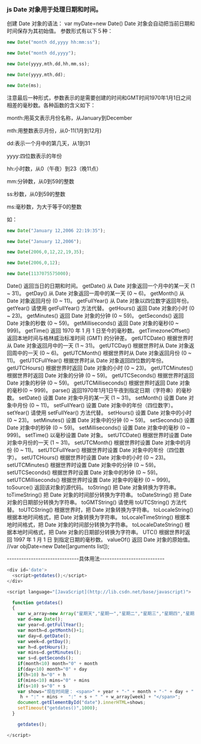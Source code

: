 ### js Date 对象用于处理日期和时间。

创建 Date 对象的语法：
var myDate=new Date()
Date 对象会自动把当前日期和时间保存为其初始值。
参数形式有以下５种：  

```javascript
new Date("month dd,yyyy hh:mm:ss");

new Date("month dd,yyyy");

new Date(yyyy,mth,dd,hh,mm,ss);

new Date(yyyy,mth,dd);

new Date(ms);
```

注意最后一种形式，参数表示的是需要创建的时间和GMT时间1970年1月1日之间相差的毫秒数。各种函数的含义如下：

month:用英文表示月份名称，从January到December

mth:用整数表示月份，从0-11(1月到12月)

dd:表示一个月中的第几天，从1到31

yyyy:四位数表示的年份

hh:小时数，从0（午夜）到23（晚11点）

mm:分钟数，从0到59的整数

ss:秒数，从0到59的整数

ms:毫秒数，为大于等于0的整数

如：

```javascript
new Date("January 12,2006 22:19:35");

new Date("January 12,2006");

new Date(2006,0,12,22,19,35);

new Date(2006,0,12);

new Date(1137075575000);
```

Date() 返回当日的日期和时间。 
getDate() 从 Date 对象返回一个月中的某一天 (1 ~ 31)。
getDay() 从 Date 对象返回一周中的某一天 (0 ~ 6)。
getMonth() 从 Date 对象返回月份 (0 ~ 11)。
getFullYear() 从 Date 对象以四位数字返回年份。
getYear() 请使用 getFullYear() 方法代替。
getHours() 返回 Date 对象的小时 (0 ~ 23)。
getMinutes() 返回 Date 对象的分钟 (0 ~ 59)。
getSeconds() 返回 Date 对象的秒数 (0 ~ 59)。
getMilliseconds() 返回 Date 对象的毫秒(0 ~ 999)。
getTime() 返回 1970 年 1 月 1 日至今的毫秒数。
getTimezoneOffset() 返回本地时间与格林威治标准时间 (GMT) 的分钟差。
getUTCDate() 根据世界时从 Date 对象返回月中的一天 (1 ~ 31)。
getUTCDay() 根据世界时从 Date 对象返回周中的一天 (0 ~ 6)。
getUTCMonth() 根据世界时从 Date 对象返回月份 (0 ~ 11)。
getUTCFullYear() 根据世界时从 Date 对象返回四位数的年份。
getUTCHours() 根据世界时返回 Date 对象的小时 (0 ~ 23)。
getUTCMinutes() 根据世界时返回 Date 对象的分钟 (0 ~ 59)。
getUTCSeconds() 根据世界时返回 Date 对象的秒钟 (0 ~ 59)。
getUTCMilliseconds() 根据世界时返回 Date 对象的毫秒(0 ~ 999)。
parse() 返回1970年1月1日午夜到指定日期（字符串）的毫秒数。
setDate() 设置 Date 对象中月的某一天 (1 ~ 31)。
setMonth() 设置 Date 对象中月份 (0 ~ 11)。
setFullYear() 设置 Date 对象中的年份（四位数字）。
setYear() 请使用 setFullYear() 方法代替。
setHours() 设置 Date 对象中的小时 (0 ~ 23)。
setMinutes() 设置 Date 对象中的分钟 (0 ~ 59)。
setSeconds() 设置 Date 对象中的秒钟 (0 ~ 59)。
setMilliseconds() 设置 Date 对象中的毫秒 (0 ~ 999)。
setTime() 以毫秒设置 Date 对象。
setUTCDate() 根据世界时设置 Date 对象中月份的一天 (1 ~ 31)。
setUTCMonth() 根据世界时设置 Date 对象中的月份 (0 ~ 11)。
setUTCFullYear() 根据世界时设置 Date 对象中的年份（四位数字）。
setUTCHours() 根据世界时设置 Date 对象中的小时 (0 ~ 23)。
setUTCMinutes() 根据世界时设置 Date 对象中的分钟 (0 ~ 59)。
setUTCSeconds() 根据世界时设置 Date 对象中的秒钟 (0 ~ 59)。
setUTCMilliseconds() 根据世界时设置 Date 对象中的毫秒 (0 ~ 999)。
toSource() 返回该对象的源代码。
toString() 把 Date 对象转换为字符串。
toTimeString() 把 Date 对象的时间部分转换为字符串。
toDateString() 把 Date 对象的日期部分转换为字符串。
toGMTString() 请使用 toUTCString() 方法代替。
toUTCString() 根据世界时，把 Date 对象转换为字符串。
toLocaleString() 根据本地时间格式，把 Date 对象转换为字符串。
toLocaleTimeString() 根据本地时间格式，把 Date 对象的时间部分转换为字符串。
toLocaleDateString() 根据本地时间格式，把 Date 对象的日期部分转换为字符串。
UTC() 根据世界时返回 1997 年 1 月 1 日 到指定日期的毫秒数。
valueOf() 返回 Date 对象的原始值。
//var objDate=new Date([arguments list]);

------------------------------具体用法---------------------------

````javascript
<div id='date'>
  <script>getdates();</script>
</div> 

<script language="[JavaScript](http://lib.csdn.net/base/javascript)"> 

  function getdates() 
  { 
    var w_array=new Array("星期天","星期一","星期二","星期三","星期四","星期五","星期六"); 
    var d=new Date(); 
    var year=d.getFullYear(); 
    var month=d.getMonth()+1; 
    var day=d.getDate(); 
    var week=d.getDay(); 
    var h=d.getHours(); 
    var mins=d.getMinutes(); 
    var s=d.getSeconds(); 
    if(month<10) month="0" + month 
    if(day<10) month="0" + day 
    if(h<10) h="0" + h 
    if(mins<10) mins="0" + mins 
    if(s<10) s="0" + s 
    var shows="现在时间是： <span>" + year + "-" + month + "-" + day + " " +
     h + ":" + mins +  ":" + s + " " + w_array[week] + "</span>"; 
    document.getElementById("date").innerHTML=shows; 
    setTimeout("getdates()",1000); 
  } 

    getdates(); 

</script>

````



